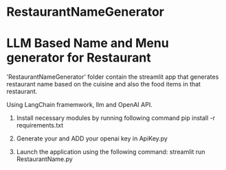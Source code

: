# RestaurantNameGenerator 

# LLM Based Name and Menu generator for Restaurant

'RestaurantNameGenerator' folder contain the streamlit app that generates 
restaurant name based on the cuisine and also the food items in that restaurant.

Using LangChain framemwork, llm and OpenAI API. 

1. Install necessary modules by running following command
	pip install -r requirements.txt

2. Generate your and ADD your openai key in ApiKey.py

3. Launch the application using the following command: streamlit run RestaurantName.py 
